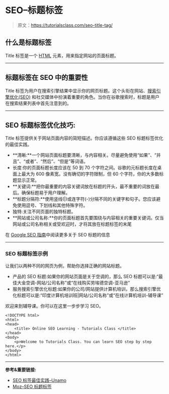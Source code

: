 # SEO–标题标签

> 原文：<https://tutorialsclass.com/seo-title-tag/>

## 什么是标题标签

Title 标签是一个 [HTML](https://tutorialsclass.com/learn/html) 元素，用来指定网站的页面标题。

* * *

## 标题标签在 SEO 中的重要性

Title 标签为用户在搜索引擎结果中显示你的网页标题。这个头衔在网站、[搜索引擎优化(SEO)](https://tutorialsclass.com/learn/seo/seo-introduction) 和社交媒体中扮演着重要的角色。当你在谷歌搜索时，标题是用户在搜索结果列表中首先注意到的。

* * *

## SEO 标题标签优化技巧:

Title 标签提供关于网站页面内容的简短描述。你应该遵循这些 SEO 标题标签优化的最佳实践。

*   **清晰:**一个网站页面标题要清晰，与内容相关。尽量避免使用“如果”、“并且”、“或者”、“然后”、“但是”等词语。
*   长度:你的页面标题长度应该在 50 到 70 个字符之间。谷歌的元标题长度在桌面上最大为 600 像素宽。没有确切的字符限制，但 60 个字符，你的大多数标题显示正常。
*   **关键词:**把你最重要的内容关键词放在标题的开头，最不重要的词放在最后。确保标题易于用户理解。
*   **标题分隔符:**使用竖线(|)或连字符(-)分隔不同的关键字和句子。您应该避免使用逗号、下划线和其他特殊字符。
*   独特:关注不同页面的独特标题。
*   **网站或公司名称:**你的页面标题首先要围绕与内容相关的重要关键词。仅当网站或公司名称相关或受欢迎时，才将其放在标题标签的末尾

在 [Google SEO 指南](https://support.google.com/webmasters/answer/7451184?hl=en#understand_your_content)中阅读更多关于 SEO 标题的信息

* * *

### SEO 标题标签示例

让我们以两种不同的网页为例，帮助你选择正确的网站标题。

*   产品的 SEO 标题:如果你的网站页面是关于空调的，那么 SEO 标题可以是:“最佳大金空调-网站/公司名称”或“在线购买劳埃德空调-亚马逊”
*   服务搜索引擎优化标题:如果你的公司/网站提供计算机培训，那么搜索引擎优化标题可以是:“印度计算机培训班|网站/公司名称”或“在线计算机培训-辅导课”

欢迎来到辅导课。你可以在这里一步步学习 SEO。

```
<!DOCTYPE html>    
<html>    
<head>    
    <title> Online SEO Learning - Tutorials Class </title>    
</head>    
<body>    
    <p>Welcome to Tutorials Class. You can learn SEO step by step here.</p>    
</body>    
</html>
```

* * *

**参考&重要链接:**

*   [SEO 标签最佳实践–Unamo](https://unamo.com/blog/seo/title-tags-best-practices)
*   [Moz–SEO 标题标签](https://moz.com/learn/seo/title-tag)